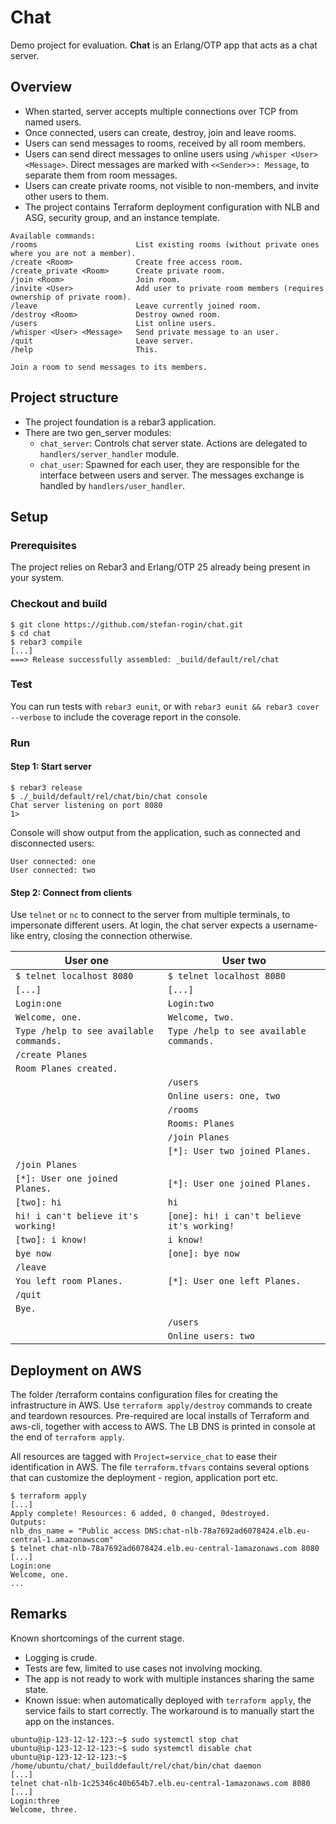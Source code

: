 # Chat

Demo project for evaluation. __Chat__ is an Erlang/OTP app that acts as a chat server.

## Overview

- When started, server accepts multiple connections over TCP from named users.
- Once connected, users can create, destroy, join and leave rooms. 
- Users can send messages to rooms, received by all room members.
- Users can send direct messages to online users using `/whisper <User> <Message>`. Direct messages are marked with `<<Sender>>: Message`, to separate them from room messages.
- Users can create private rooms, not visible to non-members, and invite other users to them.
- The project contains Terraform deployment configuration with NLB and ASG, security group, and an instance template.

```
Available commands:
/rooms                      List existing rooms (without private ones where you are not a member).
/create <Room>              Create free access room.
/create_private <Room>      Create private room.
/join <Room>                Join room.
/invite <User>              Add user to private room members (requires ownership of private room).
/leave                      Leave currently joined room.
/destroy <Room>             Destroy owned room.
/users                      List online users.
/whisper <User> <Message>   Send private message to an user.
/quit                       Leave server.
/help                       This.

Join a room to send messages to its members.
```

## Project structure

- The project foundation is a rebar3 application.
- There are two gen_server modules:
    - `chat_server`: Controls chat server state. Actions are delegated to `handlers/server_handler` module.
    - `chat_user`: Spawned for each user, they are responsible for the interface between users and server. The messages exchange is handled by `handlers/user_handler`.

## Setup

### Prerequisites
The project relies on Rebar3 and Erlang/OTP 25 already being present in your system.

### Checkout and build

    $ git clone https://github.com/stefan-rogin/chat.git
    $ cd chat
    $ rebar3 compile
    [...]
    ===> Release successfully assembled: _build/default/rel/chat

### Test

You can run tests with `rebar3 eunit`, or with `rebar3 eunit && rebar3 cover --verbose` to include the coverage report in the console.

### Run

#### Step 1: Start server

    $ rebar3 release
    $ ./_build/default/rel/chat/bin/chat console
    Chat server listening on port 8080
    1>
 
 Console will show output from the application, such as connected and disconnected users:

    User connected: one
    User connected: two

#### Step 2: Connect from clients

Use `telnet` or `nc` to connect to the server from multiple terminals, to impersonate different users. At login, the chat server expects a username-like entry, closing the connection otherwise.

| **User one**                                | **User two**                                  |
|---------------------------------------------|-----------------------------------------------|
| `$ telnet localhost 8080`                   | `$ telnet localhost 8080`                     |
| `[...]`                                     | `[...]`                                       |
| `Login:one`                                 | `Login:two`                                   |
| `Welcome, one.`                             | `Welcome, two.`                               |
| `Type /help to see available commands.`     | `Type /help to see available commands.`       |
| `/create Planes`                            |                                               |
| `Room Planes created.`                      |                                               |
|                                             | `/users`                                      |
|                                             | `Online users: one, two`                      |
|                                             | `/rooms`                                      |
|                                             | `Rooms: Planes`                               |
|                                             | `/join Planes`                                |
|                                             | `[*]: User two joined Planes.`                |
| `/join Planes`                              |                                               |
| `[*]: User one joined Planes.`              | `[*]: User one joined Planes.`                |
| `[two]: hi`                                 | `hi`                                          |
| `hi! i can't believe it's working!`         | `[one]: hi! i can't believe it's working!`    |
| `[two]: i know!`                            | `i know!`                                     |
| `bye now`                                   | `[one]: bye now`                              |
| `/leave`                                    |                                               |
| `You left room Planes.`                     | `[*]: User one left Planes.`                  |
| `/quit`                                     |                                               |
| `Bye.`                                      |                                               |
|                                             | `/users`                                      |
|                                             | `Online users: two`                           |


## Deployment on AWS

The folder /terraform contains configuration files for creating the infrastructure in AWS. Use `terraform apply/destroy` commands to create and teardown resources. Pre-required are local installs of Terraform and aws-cli, together with access to AWS. The LB DNS is printed in console at the end of `terraform apply`.

All resources are tagged with `Project=service_chat` to ease their identification in AWS. The file `terraform.tfvars` contains several options that can customize the deployment - region, application port etc.

```
$ terraform apply
[...]
Apply complete! Resources: 6 added, 0 changed, 0destroyed.
Outputs:
nlb_dns_name = "Public access DNS:chat-nlb-78a7692ad6078424.elb.eu-central-1.amazonawscom"
$ telnet chat-nlb-78a7692ad6078424.elb.eu-central-1amazonaws.com 8080
[...]
Login:one
Welcome, one.
...
```

## Remarks

Known shortcomings of the current stage.

- Logging is crude.
- Tests are few, limited to use cases not involving mocking.
- The app is not ready to work with multiple instances sharing the same state.
- Known issue: when automatically deployed with `terraform apply`, the service fails to start correctly. The workaround is to manually start the app on the instances. 

```
ubuntu@ip-123-12-12-123:~$ sudo systemctl stop chat
ubuntu@ip-123-12-12-123:~$ sudo systemctl disable chat
ubuntu@ip-123-12-12-123:~$ /home/ubuntu/chat/_builddefault/rel/chat/bin/chat daemon
[...]
telnet chat-nlb-1c25346c40b654b7.elb.eu-central-1amazonaws.com 8080
[...]
Login:three
Welcome, three.
```